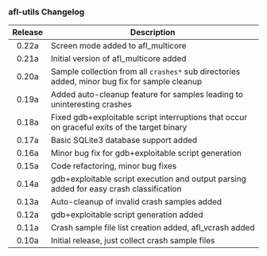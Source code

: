 ### afl-utils Changelog

Release | Description
:-------:|----
0.22a | Screen mode added to afl_multicore
0.21a | Initial version of afl_multicore added
0.20a | Sample collection from all `crashes*` sub directories added, minor bug fix for sample cleanup
0.19a | Added auto-cleanup feature for samples leading to uninteresting crashes
0.18a | Fixed gdb+exploitable script interruptions that occur on graceful exits of the target binary
0.17a | Basic SQLite3 database support added
0.16a | Minor bug fix for gdb+exploitable script generation
0.15a | Code refactoring, minor bug fixes
0.14a | gdb+exploitable script execution and output parsing added for easy crash classification
0.13a | Auto-cleanup of invalid crash samples added
0.12a | gdb+exploitable script generation added
0.11a | Crash sample file list creation added, afl_vcrash added
0.10a | Initial release, just collect crash sample files
